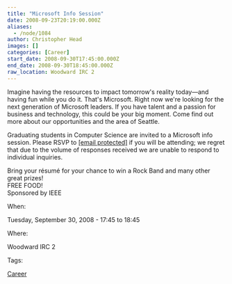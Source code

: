 ```yaml
---
title: "Microsoft Info Session"
date: 2008-09-23T20:19:00.000Z
aliases:
  - /node/1084
author: Christopher Head
images: []
categories: [Career]
start_date: 2008-09-30T17:45:00.000Z
end_date: 2008-09-30T18:45:00.000Z
raw_location: Woodward IRC 2
---
```


Imagine having the resources to impact tomorrow's reality today—and having fun while you do it. That's Microsoft. Right now we're looking for the next generation of Microsoft leaders. If you have talent and a passion for business and technology, this could be your big moment. Come find out more about our opportunities and the area of Seattle.

Graduating students in Computer Science are invited to a Microsoft info session. Please RSVP to [\[email protected\]](/cdn-cgi/l/email-protection#a4c7c5d6c1c1d68ad7c1d6d2cdc7c1d7e4d1c6c78ac7c5) if you will be attending; we regret that due to the volume of responses received we are unable to respond to individual inquiries.

Bring your résumé for your chance to win a Rock Band and many other great prizes! \
FREE FOOD! \
Sponsored by IEEE

When: 

Tuesday, September 30, 2008 - 17:45 to 18:45

Where: 

Woodward IRC 2

Tags: 

[Career](/career)
